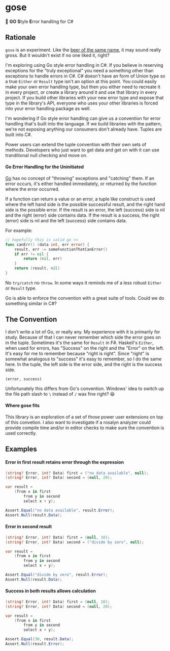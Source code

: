 # gose
:beer: **GO** **S**tyle **E**rror handling for C#

## Rationale
`gose` is an experiment. Like the [beer of the same name](https://en.wikipedia.org/wiki/Gose), it may sound really gross. But it wouldn't exist if no one liked it, right?

I'm exploring using Go style error handling in C#. If you believe in reserving exceptions for the "truly exceptional" you need a something other than exceptions to handle errors in C#. C# doesn't have an form of Union type so a true `Either` or `Result` type isn't an option at this point. You could easily make your own error handling type, but then you either need to recreate it in every project, or create a library around it and use that library in every project. If you build other libraries with your new error type and expose that type in the library's API, everyone who uses your other libraries is forced into your error handling package as well.

I'm wondering if Go style error handling can give us a convention for error handling that's built into the language. If we build libraries with the pattern, we're not exposing anything our consumers don't already have. Tuples are built into C#. 

Power users can extend the tuple convention with their own sets of methods. Developers who just want to get data and get on with it can use tranditional null checking and move on.


#### Go Error Handling for the Uninitiated

[Go](https://golang.org/) has no concept of "throwing" exceptions and "catching" them. 
If an error occurs, it's either handled immediately, or returned by the function where the error occurred.

If a function can return a value or an error, a tuple like construct is used where the left hand side is the possible
successful result, and the right hand side is the possible error. If the result is an error, the left (success) side is nil and the right (error) side contains data. If the result is a success, the right (error) side is nil and the left (success) side contains data.

For example:

```go
// hopefully this is valid go ><
func canErr() (data int, err error) {
    result, err := someFunctionThatCanError()
    if err != nil {
        return (nil, err)
    }
    return (result, nil)
}
```

No `try/catch` no `throw`. In some ways it reminds me of a less robust `Either` or `Result` type.

Go is able to enforce the convention with a great suite of tools. Could we do something similar in C#?

## The Convention
I don't write a lot of Go, or really any. My experience with it is primarily for study. Because of that I can never remember which
side the error goes on in the tuple. Sometimes it's the same for `Result` in F#. Haskell's `Either`, when used for errors, has "Success" on the right and the "Error" on the left. It's easy for me to remember because "right is right". Since "right" is somewhat analogous to "success" it's
easy to remember, so I do the same here. In the tuple, the left side is the error side, and the right is the success side.
```chsarp
(error, success)
```
Unfortunately this differs from Go's convention. Windows' idea to switch up the file path slash to `\` instead of `/` was fine right? :laughing:

#### Where gose fits

This library is an exploration of a set of those power user extensions on top of this convetion.
I also want to investigate if a rosalyn analyzer could provide compile time and/or in editor checks to make sure the convention is used correctly.

## Examples
#### Error in first result retains error through the expression
```csharp
(string? Error, int? Data) first = ("no data available", null); 
(string? Error, int? Data) second = (null, 20);

var result = 
    (from x in first
        from y in second
        select x + y);

Assert.Equal("no data available", result.Error);
Assert.Null(result.Data);
```

#### Error in second result
```csharp
(string? Error, int? Data) first = (null, 10); 
(string? Error, int? Data) second = ("divide by zero", null);

var result = 
    (from x in first
        from y in second
        select x + y);

Assert.Equal("divide by zero", result.Error);
Assert.Null(result.Data);
```

#### Success in both results allows calculation
```csharp
(string? Error, int? Data) first = (null, 10); 
(string? Error, int? Data) second = (null, 20);

var result = 
    (from x in first
        from y in second
        select x + y);

Assert.Equal(30, result.Data);
Assert.Null(result.Error);
```